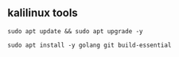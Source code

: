## kalilinux tools


```
sudo apt update && sudo apt upgrade -y
```


```
sudo apt install -y golang git build-essential
```

